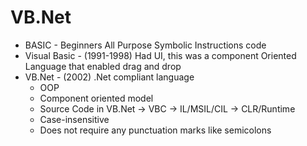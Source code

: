 # VB.Net
- BASIC - Beginners All Purpose Symbolic Instructions code
- Visual Basic - (1991-1998) Had UI, this was a component Oriented Language that enabled drag and drop
- VB.Net - (2002) .Net compliant language
    - OOP
    - Component oriented model
    - Source Code in VB.Net -> VBC -> IL/MSIL/CIL -> CLR/Runtime
    - Case-insensitive
    - Does not require any punctuation marks like semicolons
